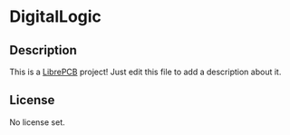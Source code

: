 # DigitalLogic

## Description

This is a [LibrePCB](https://librepcb.org) project!
Just edit this file to add a description about it.

## License

No license set.

